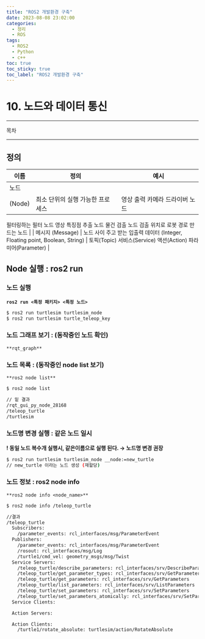 ```yaml
---
title: "ROS2 개발환경 구축"
date: 2023-08-08 23:02:00
categories:
  - 정리
  - ROS
tags:
  - ROS2
  - Python
  - c++
toc: true
toc_sticky: true
toc_label: "ROS2 개발환경 구축"
---
```


# 10. 노드와 데이터 통신

---

목차

---

## 정의
  
| 이름 | 정의 | 예시 |
| --- | --- | --- |
| 노드
(Node) | 최소 단위의 실행 가능한 프로세스 | 영상 출력 카메라 드라이버 노드
필터링하는 필터 노드
영상 특징점 추출 노드
물건 검출 노드
검출 위치로 로봇 경로 만드는 노드 |
| 메시지
(Message) | 노드 사이 주고 받는 입출력 데이터
(Integer, Floating point, Boolean, String) | 토픽(Topic)
서비스(Service)
액션(Action)
파라미어(Parameter) |

## Node 실행 : ros2 run

### **노드 실행**

**`ros2 run <특정 패키지> <특정 노드>`**

```bash
$ ros2 run turtlesim turtlesim_node
$ ros2 run turtlesim turtle_teleop_key
```

### 노드 그래프 보기 : (동작중인 노드 확인)

`**rqt_graph**`

### 노드 목록 : (동작중인 node list 보기)

`**ros2 node list**`

```bash
$ ros2 node list

// 밑 결과
/rqt_gui_py_node_28168
/teleop_turtle
/turtlesim
```

### 노드명 변경 실행 : 같은 노드 일시

**! 동일 노드 복수개 실행시, 같은이름으로 실행 된다. → 노드명 변경 권장**

```bash
$ ros2 run turtlesim turtlesim_node __node:=new_turtle
// new_turtle 이라는 노드 생성 (재할당)
```

### 노드 정보 : ros2 node info

`**ros2 node info <node_name>**`

```bash
$ ros2 node info /teleop_turtle

//결과
/teleop_turtle
  Subscribers:
    /parameter_events: rcl_interfaces/msg/ParameterEvent
  Publishers:
    /parameter_events: rcl_interfaces/msg/ParameterEvent
    /rosout: rcl_interfaces/msg/Log
    /turtle1/cmd_vel: geometry_msgs/msg/Twist
  Service Servers:
    /teleop_turtle/describe_parameters: rcl_interfaces/srv/DescribeParameters
    /teleop_turtle/get_parameter_types: rcl_interfaces/srv/GetParameterTypes
    /teleop_turtle/get_parameters: rcl_interfaces/srv/GetParameters
    /teleop_turtle/list_parameters: rcl_interfaces/srv/ListParameters
    /teleop_turtle/set_parameters: rcl_interfaces/srv/SetParameters
    /teleop_turtle/set_parameters_atomically: rcl_interfaces/srv/SetParametersAtomically
  Service Clients:

  Action Servers:

  Action Clients:
    /turtle1/rotate_absolute: turtlesim/action/RotateAbsolute
```
